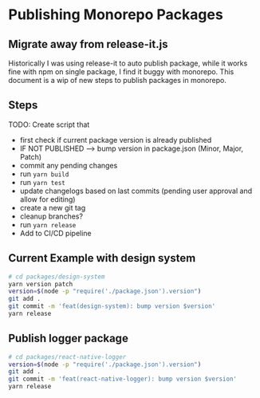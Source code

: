 # Publishing Monorepo Packages

## Migrate away from release-it.js

Historically I was using release-it to auto publish package, while it works fine with npm on single package, I find it buggy with monorepo.
This document is a wip of new steps to publish packages in monorepo.

## Steps

TODO: Create script that
- first check if current package version is already published
- IF NOT PUBLISHED --> bump version in package.json (Minor, Major, Patch)
- commit any pending changes
- run `yarn build`
- run `yarn test`
- update changelogs based on last commits (pending user approval and allow for editing)
- create a new git tag
- cleanup branches?
- run `yarn release`
- Add to CI/CD pipeline


## Current Example with design system
```bash
# cd packages/design-system
yarn version patch
version=$(node -p "require('./package.json').version")
git add .
git commit -m 'feat(design-system): bump version $version'
yarn release
```


## Publish logger package
```bash
# cd packages/react-native-logger
version=$(node -p "require('./package.json').version")
git add .
git commit -m 'feat(react-native-logger): bump version $version'
yarn release
```
